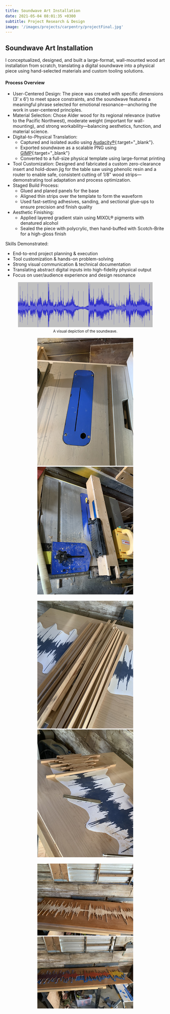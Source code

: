 ```yaml
---
title: Soundwave Art Installation
date: 2021-05-04 08:01:35 +0300
subtitle: Project Research & Design
image: '/images/projects/carpentry/projectFinal.jpg'
---
```

## Soundwave Art Installation

I conceptualized, designed, and built a large-format, wall-mounted wood art installation from scratch, translating a digital soundwave into a physical piece using hand-selected materials and custom tooling solutions.


#### Process Overview

- User-Centered Design: The piece was created with specific dimensions (3’ x 6’) to meet space constraints, and the soundwave featured a meaningful phrase selected for emotional resonance—anchoring the work in user-centered principles.
- Material Selection: Chose Alder wood for its regional relevance (native to the Pacific Northwest), moderate weight (important for wall-mounting), and strong workability—balancing aesthetics, function, and material science.
- Digital-to-Physical Translation:
  - Captured and isolated audio using [Audacity®](https://www.audacityteam.org/){:target="_blank"}.
  - Exported soundwave as a scalable PNG using [GIMP](https://www.gimp.org/){:target="_blank"} 
  - Converted to a full-size physical template using large-format printing
- Tool Customization: Designed and fabricated a custom zero-clearance insert and hold-down jig for the table saw using phenolic resin and a router to enable safe, consistent cutting of 1/8" wood strips—demonstrating tool adaptation and process optimization.
- Staged Build Process:
  - Glued and planed panels for the base
  - Aligned thin strips over the template to form the waveform
  - Used fast-setting adhesives, sanding, and sectional glue-ups to ensure precision and finish quality
- Aesthetic Finishing:
  - Applied layered gradient stain using MIXOL® pigments with denatured alcohol
  - Sealed the piece with polycrylic, then hand-buffed with Scotch-Brite for a high-gloss finish
    
Skills Demonstrated:
  - End-to-end project planning & execution
  - Tool customization & hands-on problem-solving
  - Strong visual communication & technical documentation
  - Translating abstract digital inputs into high-fidelity physical output
  - Focus on user/audience experience and design resonance
  
<div class="gallery-box">
  <div class="gallery">
    <figure>
      <img src="/images/projects/carpentry/soundwave600px.jpg" loading="lazy" alt="Image depicts the soundwaves being isolated for use in the design of the artpiece.">
      <figcaption> <center><small>A visual depiction of the soundwave.</small></center></figcaption>
    </figure>
  </div>
</div>

<div class="igRow1">
    <div class="igColumn1">
        <center>
          <img src="/images/projects/carpentry/sawFit@0,10x.jpg" alt="Zero-clearance saw insert completed."/>
          <img src="/images/projects/carpentry/projectP3.jpg" alt="Jig to hold wood against saw blade"/>
        </center>
    </div>
</div>
<br>

<div class="igRow1">
  <div class="igColumn1">
    <center>
      <img src="/images/projects/carpentry/projectP4.jpg" alt="Thin strips of stock cut and laying on project base against template."/>
      <img src="/images/projects/carpentry/projectP6.jpg" alt="Soundwave section in progress with template undeneath being used as guidline."/>
    </center>
  </div>
</div>
<br>

<div class="igRow2">
  <div class="igColumn2">
    <center>
      <img src="/images/projects/carpentry/projectP10.jpg" alt="Project base stained and coated in top coat sealer."/>
      <img src="/images/projects/carpentry/projectP12.jpg" alt="Completed soundwave mounted on base (base has been stained and sealed)."/>
    </center>
  </div>
</div>
<br>